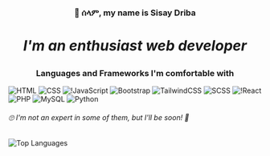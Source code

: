 ### <p align="center">👋 ሰላም, my name is Sisay Driba</p>
# <p align="center"><i>I'm an enthusiast web developer</i></p>
### <div align="center">Languages and Frameworks I'm comfortable with 
![HTML](https://img.shields.io/badge/html5-%23E34F26.svg?style=for-the-badge&logo=html5&logoColor=white)
![CSS](https://img.shields.io/badge/css3-%231572B6.svg?style=for-the-badge&logo=css3&logoColor=white)
![!JavaScript](https://img.shields.io/badge/JavaScript-323330?style=for-the-badge&logo=javascript&logoColor=F7DF1E)
![Bootstrap](https://img.shields.io/badge/Bootstrap-563D7C?style=for-the-badge&logo=bootstrap&logoColor=white)
![TailwindCSS](https://img.shields.io/badge/Tailwind-38B2AC?style=for-the-badge&logo=tailwind-css&logoColor=white)
![SCSS](https://img.shields.io/badge/Sass-CC6699?style=for-the-badge&logo=sass&logoColor=white)
![!React](https://img.shields.io/badge/React-20232A?style=for-the-badge&logo=react&logoColor=61DAFB)
![PHP](https://img.shields.io/badge/PHP-777BB4?style=for-the-badge&logo=php&logoColor=white)
![MySQL](	https://img.shields.io/badge/MySQL-02569B?style=for-the-badge&logo=mysql&logoColor=white)
![Python](https://img.shields.io/badge/python-%23E34F26.svg?style=for-the-badge&logo=python&logoColor=white)
###### 🙄 <i>I'm not an expert in some of them, but I'll be soon! 💪 </i> 
 
  
 ![Top Languages](https://github-readme-stats.vercel.app/api/top-langs?username=SisayDr&show_icons=true&locale=en&layout=compact&theme=light) 
  
<!--
**SisayDr/SisayDr** is a ✨ _special_ ✨ repository because its `README.md` (this file) appears on your GitHub profile.

Here are some ideas to get you started:

- 🔭 I’m currently working on ...
- 🌱 I’m currently learning ...
- 👯 I’m looking to collaborate on ...
- 🤔 I’m looking for help with ...
- 💬 Ask me about ...
- 📫 How to reach me: ...
- 😄 Pronouns: ...
- ⚡ Fun fact: ...
-->

